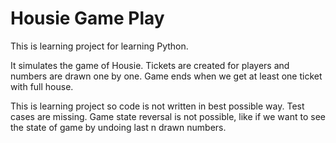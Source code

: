 # Housie Game Play
This is learning project for learning Python.

It simulates the game of Housie. Tickets are created for players and numbers are drawn one by one. Game ends when we get at least one ticket with full house.


This is learning project so code is not written in best possible way.
Test cases are missing.
Game state reversal is not possible, like if we want to see the state of game by undoing last n drawn numbers.
 
